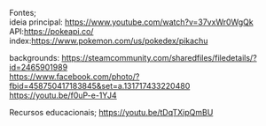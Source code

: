 Fontes;  
ideia principal: https://www.youtube.com/watch?v=37vxWr0WgQk  
API:https://pokeapi.co/  
index:https://www.pokemon.com/us/pokedex/pikachu  

backgrounds:  https://steamcommunity.com/sharedfiles/filedetails/?id=2465901989    
https://www.facebook.com/photo/?fbid=458750417183845&set=a.131717433220480  
https://youtu.be/f0uP-e-1YJ4  

Recursos educacionais;  https://youtu.be/tDqTXipQmBU
